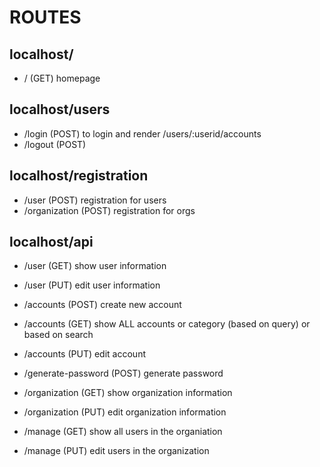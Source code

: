 # ROUTES

## localhost/
- / (GET) homepage

## localhost/users
- /login (POST) to login and render /users/:userid/accounts
- /logout (POST)

## localhost/registration
- /user (POST) registration for users
- /organization (POST) registration for orgs

## localhost/api
- /user (GET) show user information
- /user (PUT) edit user information

- /accounts (POST) create new account
- /accounts (GET) show ALL accounts or category (based on query) or based on search
- /accounts (PUT) edit account

- /generate-password (POST) generate password

- /organization (GET) show organization information
- /organization (PUT) edit organization information

- /manage (GET) show all users in the organiation
- /manage (PUT) edit users in the organization
